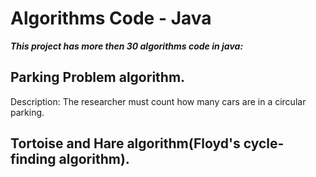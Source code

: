# Algorithms Code - Java
***This project has more then 30 algorithms code in java:***
## Parking Problem algorithm.
Description: The researcher must count how many cars are in a circular parking.






## Tortoise and Hare algorithm(Floyd's cycle-finding algorithm).


